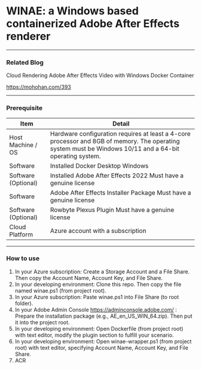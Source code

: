 # WINAE: a Windows based containerized Adobe After Effects renderer

---------------


### Related Blog

Cloud Rendering Adobe After Effects Video with Windows Docker Container

https://mohohan.com/393

---------------

### Prerequisite

| Item | Detail |
|-------------------|----------------------------------------------------------------------------------------------------------------------------------------------------------|
| Host Machine / OS | Hardware configuration requires at least a 4-core processor and 8GB of memory. The operating system must be Windows 10/11 and a 64-bit operating system. |
| Software | Installed Docker Desktop Windows |
| Software (Optional) | Installed Adobe After Effects 2022 Must have a genuine license |
| Software | Adobe After Effects Installer Package Must have a genuine license |
| Software (Optional) | Rowbyte Plexus Plugin Must have a genuine license |
| Cloud Platform | Azure account with a subscription |

---------------

### How to use

1. In your Azure subscription: Create a Storage Account and a File Share. Then copy the Account Name, Account Key, and File Share.
2. In your developing environment: Clone this repo. Then copy the file named winae.ps1 (from project root).
3. In your Azure subscription: Paste winae.ps1 into File Share (to root folder).
4. In your Adobe Admin Console https://adminconsole.adobe.com/ : Prepare the installation package (e.g., AE_en_US_WIN_64.zip). Then put it into the project root.
5. In your developing environment: Open Dockerfile (from project root) with text editor, modify the plugin section to fulfill your scenario.
6. In your developing environment: Open winae-wrapper.ps1 (from project root) with text editor, specifying Account Name, Account Key, and File Share.
7. <TBA> ACR